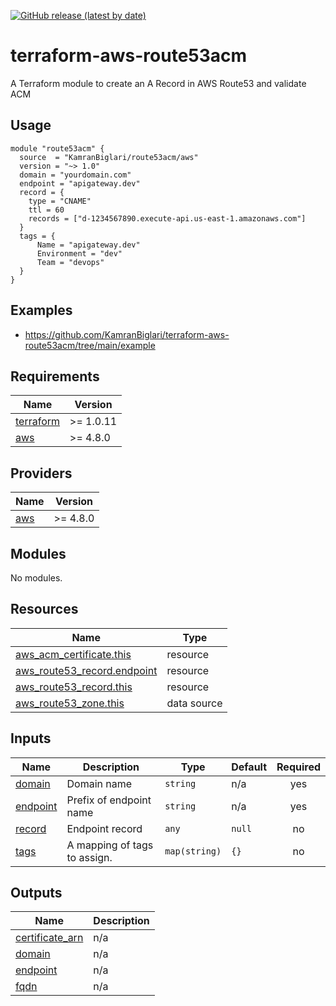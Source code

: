 [![GitHub release (latest by date)](https://img.shields.io/github/v/release/KamranBiglari/terraform-aws-route53acm)](https://github.com/KamranBiglari/terraform-aws-route53acm/releases/latest)

# terraform-aws-route53acm
A Terraform module to create an A Record in AWS Route53 and validate ACM

## Usage
```
module "route53acm" {
  source  = "KamranBiglari/route53acm/aws"
  version = "~> 1.0"
  domain = "yourdomain.com"
  endpoint = "apigateway.dev"
  record = {
    type = "CNAME"
    ttl = 60
    records = ["d-1234567890.execute-api.us-east-1.amazonaws.com"]
  }
  tags = {
      Name = "apigateway.dev"
      Environment = "dev"
      Team = "devops"
  }
}
```

## Examples
- https://github.com/KamranBiglari/terraform-aws-route53acm/tree/main/example
<!-- BEGIN_TF_DOCS -->
## Requirements

| Name | Version |
|------|---------|
| <a name="requirement_terraform"></a> [terraform](#requirement\_terraform) | >= 1.0.11 |
| <a name="requirement_aws"></a> [aws](#requirement\_aws) | >= 4.8.0 |

## Providers

| Name | Version |
|------|---------|
| <a name="provider_aws"></a> [aws](#provider\_aws) | >= 4.8.0 |

## Modules

No modules.

## Resources

| Name | Type |
|------|------|
| [aws_acm_certificate.this](https://registry.terraform.io/providers/hashicorp/aws/latest/docs/resources/acm_certificate) | resource |
| [aws_route53_record.endpoint](https://registry.terraform.io/providers/hashicorp/aws/latest/docs/resources/route53_record) | resource |
| [aws_route53_record.this](https://registry.terraform.io/providers/hashicorp/aws/latest/docs/resources/route53_record) | resource |
| [aws_route53_zone.this](https://registry.terraform.io/providers/hashicorp/aws/latest/docs/data-sources/route53_zone) | data source |

## Inputs

| Name | Description | Type | Default | Required |
|------|-------------|------|---------|:--------:|
| <a name="input_domain"></a> [domain](#input\_domain) | Domain name | `string` | n/a | yes |
| <a name="input_endpoint"></a> [endpoint](#input\_endpoint) | Prefix of endpoint name | `string` | n/a | yes |
| <a name="input_record"></a> [record](#input\_record) | Endpoint record | `any` | `null` | no |
| <a name="input_tags"></a> [tags](#input\_tags) | A mapping of tags to assign. | `map(string)` | `{}` | no |

## Outputs

| Name | Description |
|------|-------------|
| <a name="output_certificate_arn"></a> [certificate\_arn](#output\_certificate\_arn) | n/a |
| <a name="output_domain"></a> [domain](#output\_domain) | n/a |
| <a name="output_endpoint"></a> [endpoint](#output\_endpoint) | n/a |
| <a name="output_fqdn"></a> [fqdn](#output\_fqdn) | n/a |
<!-- END_TF_DOCS -->